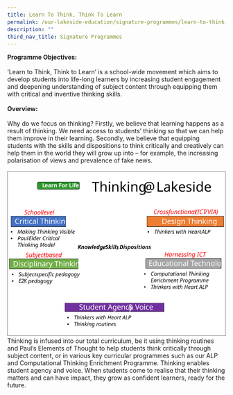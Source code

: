 ```yaml
---
title: Learn To Think, Think To Learn
permalink: /our-lakeside-education/signature-programmes/learn-to-think-think-to-learn/
description: ""
third_nav_title: Signature Programmes
---
```

<b>Programme Objectives:</b>
<br><br>
‘Learn to Think, Think to Learn’ is a school-wide movement which aims to develop students into life-long learners by increasing student engagement and deepening understanding of subject content through equipping them with critical and inventive thinking skills.
<br><br>
<b>Overview:</b>
<br><br>
Why do we focus on thinking? Firstly, we believe that learning happens as a result of thinking. We need access to students’ thinking so that we can help them improve in their learning. Secondly, we believe that equipping students with the skills and dispositions to think critically and creatively can help them in the world they will grow up into – for example, the increasing polarisation of views and prevalence of fake news.
<br><br>
<img src="/images/Department/12LTTL/LTTL1.svg">
<br>
Thinking is infused into our total curriculum, be it using thinking routines and Paul’s Elements of Thought to help students think critically through subject content, or in various key curricular programmes such as our ALP and Computational Thinking Enrichment Programme. Thinking enables student agency and voice. When students come to realise that their thinking matters and can have impact, they grow as confident learners, ready for the future.